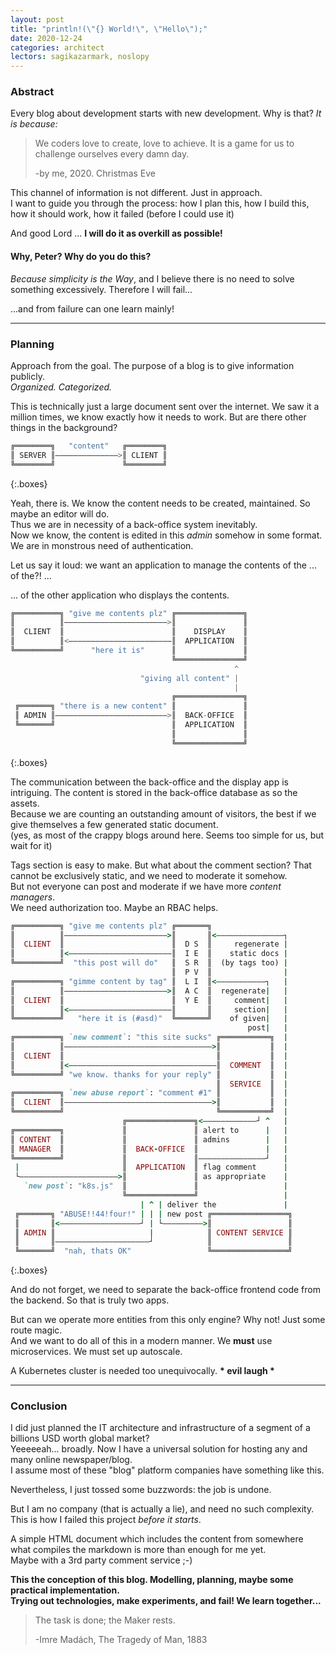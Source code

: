 ```yaml
---
layout: post
title: "println!(\"{} World!\", \"Hello\");"
date: 2020-12-24
categories: architect
lectors: sagikazarmark, noslopy
---
```


### Abstract

Every blog about development starts with new development. Why is that? _It is because:_

> We coders love to create, love to achieve. It is a game for us to challenge ourselves every damn day.
> 
> -by me, 2020. Christmas Eve

This channel of information is not different. Just in approach.  
I want to guide you through the process:
how I plan this, how I build this, how it should work, how it failed (before I could use it)

And good Lord ... **I will do it as overkill as possible!**

#### Why, Peter? Why do you do this?

_Because simplicity is the Way_, and I believe there is no need to solve something excessively.
Therefore I will fail...

...and from failure can one learn mainly!

---

### Planning

Approach from the goal. The purpose of a blog is to give information publicly.  
_Organized. Categorized._

This is technically just a large document sent over the internet.
We saw it a million times, we know exactly how it needs to work. But are there other things in the background?

```qml
╔════════╗   "content"   ╔════════╗
║ SERVER ║——————————————>║ CLIENT ║
╚════════╝               ╚════════╝
```
{:.boxes}

Yeah, there is. We know the content needs to be created, maintained. So maybe an editor will do.  
Thus we are in necessity of a back-office system inevitably.  
Now we know, the content is edited in this _admin_ somehow in some format. We are in monstrous need of authentication.

Let us say it loud: we want an application to manage the contents of the ... of the?! ...

... of the other application who displays the contents.

```qml
╔══════════╗ "give me contents plz" ╔═══════════════╗
║          ║———————————————————————>║               ║
║  CLIENT  ║                        ║    DISPLAY    ║
║          ║<———————————————————————║  APPLICATION  ║
╚══════════╝      "here it is"      ║               ║
                                    ╚═══════════════╝
                                                  ^  
                             "giving all content" |  
                                                  |  
                                    ╔═══════════════╗
 ╔═══════╗ "there is a new content" ║               ║
 ║ ADMIN ║—————————————————————————>║  BACK-OFFICE  ║
 ╚═══════╝                          ║  APPLICATION  ║
                                    ║               ║
                                    ╚═══════════════╝
```
{:.boxes}

The communication between the back-office and the display app is intriguing. The content is stored in the back-office database as so the assets.  
Because we are counting an outstanding amount of visitors, the best if we give themselves a few generated static document.  
(yes, as most of the crappy blogs around here. Seems too simple for us, but wait for it)

Tags section is easy to make. But what about the comment section? That cannot be exclusively static, and we need to moderate it somehow.  
But not everyone can post and moderate if we have more _content managers_.  
We need authorization too. Maybe an RBAC helps.

```ruby
╔══════════╗ "give me contents plz" ╔═══════╗                  
║          ║———————————————————————>║       ║<———————————————┐ 
║  CLIENT  ║                        ║  D S  ║     regenerate | 
║          ║<———————————————————————║  I E  ║    static docs | 
╚══════════╝  "this post will do"   ║  S R  ║  (by tags too) | 
                                    ║  P V  ║                | 
╔══════════╗ "gimme content by tag" ║  L I  ║<———————————┐   | 
║          ║———————————————————————>║  A C  ║  regenerate|   | 
║  CLIENT  ║                        ║  Y E  ║     comment|   | 
║          ║<———————————————————————║       ║     section|   | 
╚══════════╝   "here it is (#asd)"  ╚═══════╝    of given|   | 
                                                     post|   | 
╔══════════╗ `new comment`: "this site sucks" ╔═══════════╗  | 
║          ║—————————————————————————————————>║           ║  | 
║  CLIENT  ║                                  ║           ║  | 
║          ║<—————————————————————————————————║  COMMENT  ║  | 
╚══════════╝ "we know. thanks for your reply" ║           ║  | 
                                              ║  SERVICE  ║  | 
╔══════════╗ `new abuse report`: "comment #1" ║           ║  | 
║  CLIENT  ║—————————————————————————————————>║           ║  | 
╚══════════╝                                  ╚═══════════╝  | 
                         ╔═══════════════╗<————————————┘ ^   | 
╔══════════╗             ║               ║ alert to      |   | 
║ CONTENT  ║             ║               ║ admins        |   | 
║ MANAGER  ║             ║  BACK-OFFICE  ║               |   | 
╚══════════╝             ║               ║———————————————┘   | 
 |                       ║  APPLICATION  ║ flag comment      | 
 └——————————————————————>║               ║ as appropriate    | 
   `new post`: "k8s.js"  ║               ║                   | 
                         ╚═══════════════╝                   | 
                             | ^ | deliver the               | 
 ╔═══════╗ "ABUSE!!44!four!" | | | new post ╔═════════════════╗
 ║       ║<——————————————————┘ | └—————————>║                 ║
 ║ ADMIN ║                     |            ║ CONTENT SERVICE ║
 ║       ║—————————————————————┘            ║                 ║
 ╚═══════╝  "nah, thats OK"                 ╚═════════════════╝
```
{:.boxes}

And do not forget, we need to separate the back-office frontend code from the backend. So that is truly two apps.

But can we operate more entities from this only engine? Why not! Just some route magic.  
And we want to do all of this in a modern manner. We **must** use microservices. We must set up autoscale.

A Kubernetes cluster is needed too unequivocally. __* evil laugh *__

---

### Conclusion

I did just planned the IT architecture and infrastructure of a segment of a billions USD worth global market?  
Yeeeeeah... broadly. Now I have a universal solution for hosting any and many online newspaper/blog.  
I assume most of these "blog" platform companies have something like this.

Nevertheless, I just tossed some buzzwords: the job is undone.

But I am no company (that is actually a lie), and need no such complexity.  
This is how I failed this project _before it starts_.

A simple HTML document which includes the content from somewhere what compiles the markdown is more than enough for me yet.  
Maybe with a 3rd party comment service ;-)

**This the conception of this blog. Modelling, planning, maybe some practical implementation.  
Trying out technologies, make experiments, and fail!
We learn together...**

> The task is done; the Maker rests.
>
> -Imre Madách, The Tragedy of Man, 1883